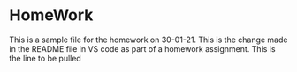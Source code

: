 # HomeWork
This is a sample file for the homework on 30-01-21.
This is the change made in the README file in VS code as part of a homework assignment.
This is the line to be pulled
